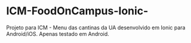 # ICM-FoodOnCampus-Ionic-
Projeto para ICM - Menu das cantinas da UA desenvolvido em Ionic para Android/iOS. Apenas testado em Android.

